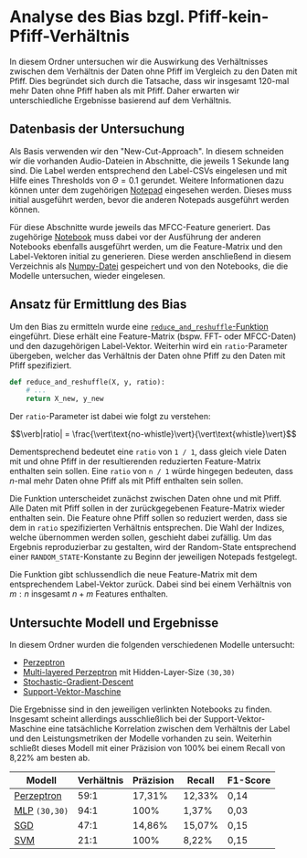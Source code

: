 # Analyse des Bias bzgl. Pfiff-kein-Pfiff-Verhältnis

In diesem Ordner untersuchen wir die Auswirkung des Verhältnisses zwischen dem Verhältnis
der Daten ohne Pfiff im Vergleich zu den Daten mit Pfiff. Dies begründet sich durch die Tatsache,
dass wir insgesamt 120-mal mehr Daten ohne Pfiff haben als mit Pfiff. Daher erwarten wir
unterschiedliche Ergebnisse basierend auf dem Verhältnis.


## Datenbasis der Untersuchung

Als Basis verwenden wir den "New-Cut-Approach". In diesem schneiden wir die vorhanden Audio-Dateien
in Abschnitte, die jeweils 1 Sekunde lang sind. Die Label werden entsprechend den Label-CSVs
eingelesen und mit Hilfe eines Thresholds von $\Theta = 0.1$ gerundet. Weitere Informationen dazu
können unter dem zugehörigen [Notepad](../../new_cut/new_cut.ipynb) eingesehen werden. Dieses
muss initial ausgeführt werden, bevor die anderen Notepads ausgeführt werden können.

Für diese Abschnitte wurde jeweils das MFCC-Feature generiert. Das zugehörige
[Notebook](./mfcc_generate.ipynb) muss dabei vor der Ausführung der anderen Notebooks ebenfalls
ausgeführt werden, um die Feature-Matrix und den Label-Vektoren initial zu generieren. Diese werden
anschließend in diesem Verzeichnis als
[Numpy-Datei](https://numpy.org/doc/stable/reference/routines.io.html) gespeichert und von den
Notebooks, die die Modelle untersuchen, wieder eingelesen.


## Ansatz für Ermittlung des Bias

Um den Bias zu ermitteln wurde eine [`reduce_and_reshuffle`-Funktion](./helper.py) eingeführt.
Diese erhält eine Feature-Matrix (bspw. FFT- oder MFCC-Daten) und den dazugehörigen Label-Vektor.
Weiterhin wird ein `ratio`-Parameter übergeben, welcher das Verhältnis der Daten ohne Pfiff zu den
Daten mit Pfiff spezifiziert.

```py
def reduce_and_reshuffle(X, y, ratio):
    # ...
    return X_new, y_new
```

Der `ratio`-Parameter ist dabei wie folgt zu verstehen:

$$\verb|ratio| = \frac{\vert\text{no-whistle}\vert}{\vert\text{whistle}\vert}$$

Dementsprechend bedeutet eine `ratio` von `1 / 1`, dass gleich viele Daten mit und ohne Pfiff
in der resultierenden reduzierten Feature-Matrix enthalten sein sollen. Eine `ratio` von `n / 1`
würde hingegen bedeuten, dass $n$-mal mehr Daten ohne Pfiff als mit Pfiff enthalten sein sollen.

Die Funktion unterscheidet zunächst zwischen Daten ohne und mit Pfiff. Alle Daten mit Pfiff sollen
in der zurückgegebenen Feature-Matrix wieder enthalten sein. Die Feature ohne Pfiff sollen so
reduziert werden, dass sie dem in `ratio` spezifizierten Verhältnis entsprechen. Die Wahl der
Indizes, welche übernommen werden sollen, geschieht dabei zufällig. Um das Ergebnis reproduzierbar
zu gestalten, wird der Random-State entsprechend einer `RANDOM_STATE`-Konstante zu Beginn der
jeweiligen Notepads festgelegt.

Die Funktion gibt schlussendlich die neue Feature-Matrix mit dem entsprechendem Label-Vektor
zurück. Dabei sind bei einem Verhältnis von $m : n$ insgesamt $n+m$ Features enthalten.


## Untersuchte Modell und Ergebnisse

In diesem Ordner wurden die folgenden verschiedenen Modelle untersucht:

- [Perzeptron](./perceptron.ipynb)
- [Multi-layered Perzeptron](./mlp.ipynb) mit Hidden-Layer-Size `(30,30)`
- [Stochastic-Gradient-Descent](./sgd.ipynb)
- [Support-Vektor-Maschine](./svc.ipynb)

Die Ergebnisse sind in den jeweiligen verlinkten Notebooks zu finden. Insgesamt scheint allerdings
ausschließlich bei der Support-Vektor-Maschine eine tatsächliche Korrelation zwischen dem Verhältnis
der Label und den Leistungsmetriken der Modelle vorhanden zu sein. Weiterhin schließt dieses Modell
mit einer Präzision von 100% bei einem Recall von 8,22% am besten ab.

| Modell                           | Verhältnis | Präzision | Recall | F1-Score |
|----------------------------------|------------|-----------|--------|----------|
| [Perzeptron](./perceptron.ipynb) | 59:1       | 17,31%    | 12,33% | 0,14     |
| [MLP](./mlp.ipynb) `(30,30)`     | 94:1       | 100%      | 1,37%  | 0,03     |
| [SGD](./sgd.ipynb)               | 47:1       | 14,86%    | 15,07% | 0,15     |
| [SVM](./svc.ipynb)               | 21:1       | 100%      | 8,22%  | 0,15     |
